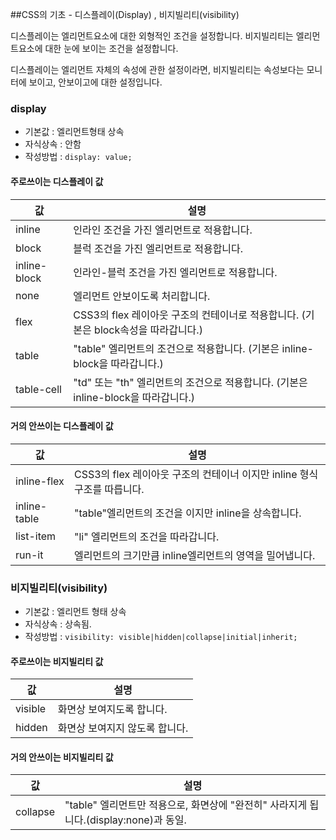 ##CSS의 기초 - 디스플레이(Display) , 비지빌리티(visibility)

디스플레이는 엘리먼트요소에 대한 외형적인 조건을 설정합니다.
비지빌리티는 엘리먼트요소에 대한 눈에 보이는 조건을 설정합니다.

디스플레이는 엘리먼트 자체의 속성에 관한 설정이라면, 비지빌리티는 속성보다는 모니터에 보이고, 안보이고에 대한 설정입니다.

### display
- 기본값 : 엘리먼트형태 상속
- 자식상속 : 안함
- 작성방법 : `display: value;`

#### 주로쓰이는 디스플레이 값
값 | 설명
---| ----
inline | 인라인 조건을 가진 엘리먼트로 적용합니다.
block | 블럭 조건을 가진 엘리먼트로 적용합니다.
inline-block | 인라인-블럭 조건을 가진 엘리먼트로 적용합니다.
none | 엘리먼트 안보이도록 처리합니다.
flex | CSS3의 flex 레이아웃 구조의 컨테이너로 적용합니다. (기본은 block속성을 따라갑니다.)
table | "table" 엘리먼트의 조건으로 적용합니다. (기본은 inline-block을 따라갑니다.)
table-cell | "td" 또는 "th" 엘리먼트의 조건으로 적용합니다. (기본은 inline-block을 따라갑니다.)


#### 거의 안쓰이는 디스플레이 값
값 | 설명
---| ----
inline-flex | CSS3의 flex 레이아웃 구조의 컨테이너 이지만 inline 형식 구조를 따릅니다.
inline-table | "table"엘리먼트의 조건을 이지만 inline을 상속합니다.
list-item | "li" 엘리먼트의 조건을 따라갑니다.
run-it | 엘리먼트의 크기만큼 inline엘리먼트의 영역을 밀어냅니다.


### 비지빌리티(visibility)
- 기본값 : 엘리먼트 형태 상속
- 자식상속 : 상속됨.
- 작성방법 : `visibility: visible|hidden|collapse|initial|inherit;`

#### 주로쓰이는 비지빌리티 값
값 | 설명
---| ----
visible | 화면상 보여지도록 합니다.
hidden | 화면상 보여지지 않도록 합니다.

#### 거의 안쓰이는 비지빌리티 값
값 | 설명
---| ----
collapse | "table" 엘리먼트만 적용으로, 화면상에 "완전히" 사라지게 됩니다.(display:none)과 동일. 
